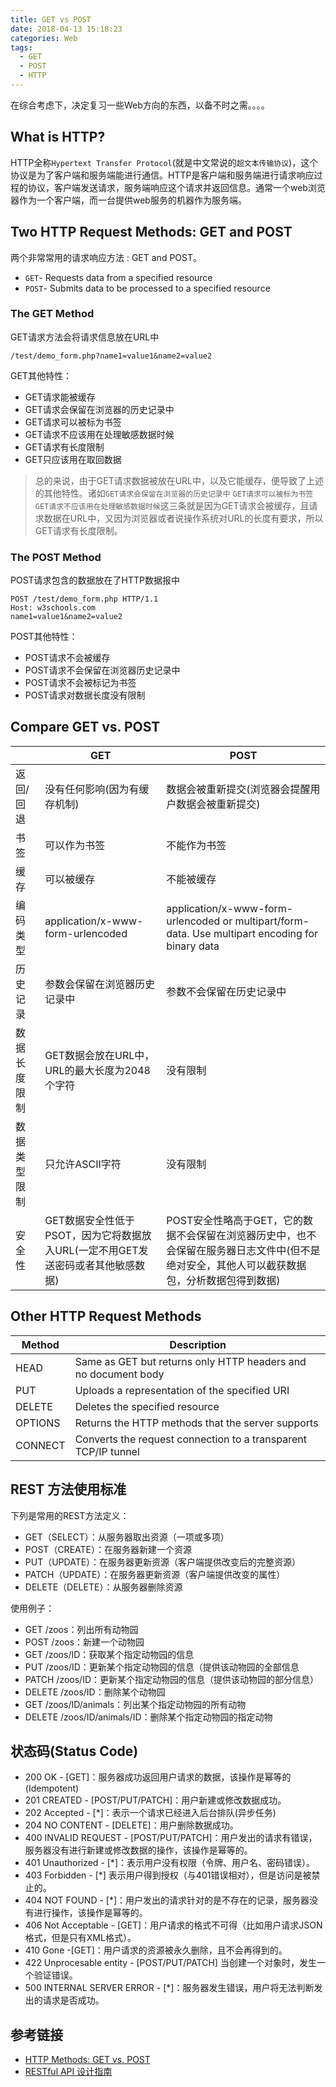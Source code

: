 ```yaml
---
title: GET vs POST
date: 2018-04-13 15:18:23
categories: Web
tags:
  - GET
  - POST
  - HTTP
---
```


在综合考虑下，决定复习一些Web方向的东西，以备不时之需。。。。

## What is HTTP?
HTTP全称`Hypertext Transfer Protocol`(就是中文常说的`超文本传输协议`)，这个协议是为了客户端和服务端能进行通信。HTTP是客户端和服务端进行请求响应过程的协议，客户端发送请求，服务端响应这个请求并返回信息。通常一个web浏览器作为一个客户端，而一台提供web服务的机器作为服务端。

## Two HTTP Request Methods: GET and POST
两个非常常用的请求响应方法 : GET and POST。
- `GET`- Requests data from a specified resource
- `POST`- Submits data to be processed to a specified resource

### The GET Method
GET请求方法会将请求信息放在URL中
``` http
/test/demo_form.php?name1=value1&name2=value2
```
GET其他特性：
- GET请求能被缓存
- GET请求会保留在浏览器的历史记录中
- GET请求可以被标为书签
- GET请求不应该用在处理敏感数据时候
- GET请求有长度限制
- GET只应该用在取回数据

> 总的来说，由于GET请求数据被放在URL中，以及它能缓存，便导致了上述的其他特性。诸如`GET请求会保留在浏览器的历史记录中` `GET请求可以被标为书签` `GET请求不应该用在处理敏感数据时候`这三条就是因为GET请求会被缓存，且请求数据在URL中，又因为浏览器或者说操作系统对URL的长度有要求，所以GET请求有长度限制。

<!--more-->
### The POST Method
POST请求包含的数据放在了HTTP数据报中
``` http
POST /test/demo_form.php HTTP/1.1
Host: w3schools.com
name1=value1&name2=value2
```
POST其他特性：
- POST请求不会被缓存
- POST请求不会保留在浏览器历史记录中
- POST请求不会被标记为书签
- POST请求对数据长度没有限制

## Compare GET vs. POST
|             |  GET    |  POST  |
|-------------|---------|--------|
| 返回/回退    |  没有任何影响(因为有缓存机制)  | 数据会被重新提交(浏览器会提醒用户数据会被重新提交) |
| 书签         | 可以作为书签 | 不能作为书签 |
| 缓存         | 可以被缓存 | 不能被缓存 |
| 编码类型     | application/x-www-form-urlencoded | application/x-www-form-urlencoded or multipart/form-data. Use multipart encoding for binary data |
| 历史记录     | 参数会保留在浏览器历史记录中 | 参数不会保留在历史记录中 |
| 数据长度限制  | GET数据会放在URL中，URL的最大长度为2048个字符 | 没有限制 |
| 数据类型限制  | 只允许ASCII字符 | 没有限制 |
| 安全性       | GET数据安全性低于PSOT，因为它将数据放入URL(一定不用GET发送密码或者其他敏感数据) | POST安全性略高于GET，它的数据不会保留在浏览器历史中，也不会保留在服务器日志文件中(但不是绝对安全，其他人可以截获数据包，分析数据包得到数据) |

## Other HTTP Request Methods
| Method | Description |
|--------|--------|
| HEAD | Same as GET but returns only HTTP headers and no document body |
| PUT  | Uploads a representation of the specified URI |
| DELETE | Deletes the specified resource |
| OPTIONS | Returns the HTTP methods that the server supports |
| CONNECT | Converts the request connection to a transparent TCP/IP tunnel |

## REST 方法使用标准
下列是常用的REST方法定义：

- GET（SELECT）：从服务器取出资源（一项或多项）
- POST（CREATE）：在服务器新建一个资源
- PUT（UPDATE）：在服务器更新资源（客户端提供改变后的完整资源）
- PATCH（UPDATE）：在服务器更新资源（客户端提供改变的属性）
- DELETE（DELETE）：从服务器删除资源

使用例子：

- GET /zoos：列出所有动物园
- POST /zoos：新建一个动物园
- GET /zoos/ID：获取某个指定动物园的信息
- PUT /zoos/ID：更新某个指定动物园的信息（提供该动物园的全部信息
- PATCH /zoos/ID：更新某个指定动物园的信息（提供该动物园的部分信息）
- DELETE /zoos/ID：删除某个动物园
- GET /zoos/ID/animals：列出某个指定动物园的所有动物
- DELETE /zoos/ID/animals/ID：删除某个指定动物园的指定动物

## 状态码(Status Code)
- 200 OK - [GET]：服务器成功返回用户请求的数据，该操作是幂等的(Idempotent)
- 201 CREATED - [POST/PUT/PATCH]：用户新建或修改数据成功。
- 202 Accepted - [\*]：表示一个请求已经进入后台排队(异步任务)
- 204 NO CONTENT - [DELETE]：用户删除数据成功。
- 400 INVALID REQUEST - [POST/PUT/PATCH]：用户发出的请求有错误，服务器没有进行新建或修改数据的操作，该操作是幂等的。
- 401 Unauthorized - [\*]：表示用户没有权限（令牌、用户名、密码错误）。
- 403 Forbidden - [\*] 表示用户得到授权（与401错误相对），但是访问是被禁止的。
- 404 NOT FOUND - [\*]：用户发出的请求针对的是不存在的记录，服务器没有进行操作，该操作是幂等的。
- 406 Not Acceptable - [GET]：用户请求的格式不可得（比如用户请求JSON格式，但是只有XML格式）。
- 410 Gone -[GET]：用户请求的资源被永久删除，且不会再得到的。
- 422 Unprocesable entity - [POST/PUT/PATCH] 当创建一个对象时，发生一个验证错误。
- 500 INTERNAL SERVER ERROR - [\*]：服务器发生错误，用户将无法判断发出的请求是否成功。

## 参考链接
- [HTTP Methods: GET vs. POST](https://www.w3schools.com/tags/ref_httpmethods.asp)
- [RESTful API 设计指南](http://www.ruanyifeng.com/blog/2014/05/restful_api.html)